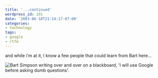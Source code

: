 ```yaml
---
title: '...continued'
wordpress_id: 101
date: '2003-06-18T21:14:17-07:00'
categories:
- technology
tags:
- google
- rtfm
---
```

and while i'm at it, I know a few people that could learn from Bart here...

<img src="bartgoogle.gif" 
  alt="Bart Simpson writing over and over on a blackboard, 'I will use Google before asking dumb questions'." />

